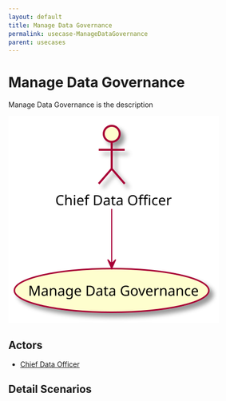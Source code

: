 ```yaml
---
layout: default
title: Manage Data Governance
permalink: usecase-ManageDataGovernance
parent: usecases
---
```


# Manage Data Governance

Manage Data Governance is the description

![Activities Diagram](./activities.svg)

## Actors

* [Chief Data Officer](actor-cdo)


## Detail Scenarios


  

